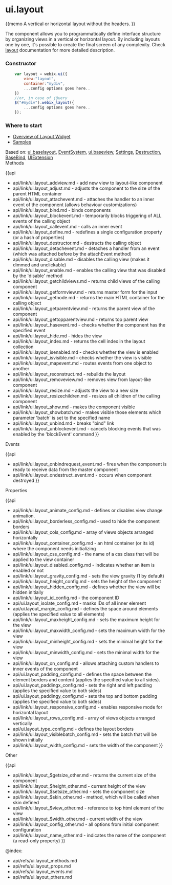 ui.layout 
=============

{{memo A vertical or horizontal layout without the headers. }}

The component allows you to programmatically define interface structure by organizing views in a vertical or horizontal layout. By including layouts one by one, it's possible to create the final screen of any complexity. Check [layout](desktop/layout.md) documentation for more detailed description.

### Constructor

~~~js
	var layout = webix.ui({
		view:"layout", 
		container:"mydiv", 
		...config options goes here..
	})
	//or, in case of jQuery
	$("#mydiv").webix_layout({
		...config options goes here..
	});
~~~

### Where to start

- [Overview of Layout Widget](desktop/layout.md)
- [Samples](http://docs.webix.com/samples/01_layout/index.html)
<div class='webixdoc_parents'><span>Based on: </span>
<a href="api/refs/ui.baselayout.md">ui.baselayout</a>, <a href="api/refs/eventsystem.md">EventSystem</a>, <a href="api/refs/ui.baseview.md">ui.baseview</a>, <a href="api/refs/settings.md">Settings</a>, <a href="api/refs/destruction.md">Destruction</a>, <a href="api/refs/basebind.md">BaseBind</a>, <a href="api/refs/uiextension.md">UIExtension</a></div>


<div class='h2'>Methods</div>

{{api
- api/link/ui.layout_addview.md - add new view to layout-like component
- api/link/ui.layout_adjust.md - adjusts the component to the size of the parent HTML container
- api/link/ui.layout_attachevent.md - attaches the handler to an inner event of the component (allows behaviour customizations)
- api/link/ui.layout_bind.md - binds components
- api/link/ui.layout_blockevent.md - temporarily blocks triggering of ALL events of the calling object
- api/link/ui.layout_callevent.md - calls an inner event
- api/link/ui.layout_define.md - redefines a single configuration property (or a hash of properties)
- api/link/ui.layout_destructor.md - destructs the calling object
- api/link/ui.layout_detachevent.md - detaches a handler from an event (which was attached before by the attachEvent method)
- api/link/ui.layout_disable.md - disables the calling view (makes it dimmed and unclickable)
- api/link/ui.layout_enable.md - enables the calling view that was disabled by the 'disable' method
- api/link/ui.layout_getchildviews.md - returns child views of the calling component
- api/link/ui.layout_getformview.md - returns master form for the input
- api/link/ui.layout_getnode.md - returns the main HTML container for the calling object
- api/link/ui.layout_getparentview.md - returns the parent view of the component
- api/link/ui.layout_gettopparentview.md - returns top parent view
- api/link/ui.layout_hasevent.md - checks whether the component has the specified event
- api/link/ui.layout_hide.md - hides the view
- api/link/ui.layout_index.md - returns the cell index in the layout collection
- api/link/ui.layout_isenabled.md - checks whether the view is enabled
- api/link/ui.layout_isvisible.md - checks whether the view is visible
- api/link/ui.layout_mapevent.md - routes events from one object to another
- api/link/ui.layout_reconstruct.md - rebuilds the layout
- api/link/ui.layout_removeview.md - removes view from layout-like component
- api/link/ui.layout_resize.md - adjusts the view to a new size
- api/link/ui.layout_resizechildren.md - resizes all children of the calling component
- api/link/ui.layout_show.md - makes the component visible
- api/link/ui.layout_showbatch.md - makes visible those elements which parameter 'batch' is set to the specified name
- api/link/ui.layout_unbind.md - breaks "bind" link
- api/link/ui.layout_unblockevent.md - cancels blocking events that was enabled by the 'blockEvent' command
}}


<div class='h2'>Events</div>


{{api
- api/link/ui.layout_onbindrequest_event.md - fires when the component is ready to receive data from the master component
- api/link/ui.layout_ondestruct_event.md - occurs when component destroyed
}}


<div class='h2'>Properties</div>

{{api
- api/link/ui.layout_animate_config.md - defines or disables view change animation.
- api/link/ui.layout_borderless_config.md - used to hide the component borders
- api/link/ui.layout_cols_config.md - array of views objects arranged horizontally
- api/link/ui.layout_container_config.md - an html container (or its id) where the component needs initializing
- api/link/ui.layout_css_config.md - the name of a css class that will be applied to the view container
- api/link/ui.layout_disabled_config.md - indicates whether an item is enabled or not
- api/link/ui.layout_gravity_config.md - sets the view gravity (1 by default)
- api/link/ui.layout_height_config.md - sets the height of the component
- api/link/ui.layout_hidden_config.md - defines whether the view will be hidden initially
- api/link/ui.layout_id_config.md - the component ID
- api/ui.layout_isolate_config.md - masks IDs of all inner element
- api/ui.layout_margin_config.md - defines the space around elements (applies the specified value to all elements)
- api/link/ui.layout_maxheight_config.md - sets the maximum height for the view
- api/link/ui.layout_maxwidth_config.md - sets the maximum width for the view
- api/link/ui.layout_minheight_config.md - sets the minimal height for the view
- api/link/ui.layout_minwidth_config.md - sets the minimal width for the view
- api/link/ui.layout_on_config.md - allows attaching custom handlers to inner events of the component
- api/ui.layout_padding_config.md - defines the space between the element borders and content (applies the specified value to all sides).
- api/ui.layout_paddingx_config.md - sets the right and left padding (applies the specified value to both sides)
- api/ui.layout_paddingy_config.md - sets the top and bottom padding (applies the specified value to both sides)
- api/link/ui.layout_responsive_config.md - enables responsive mode for horizontal layout
- api/link/ui.layout_rows_config.md - array of views objects arranged vertically
- api/ui.layout_type_config.md - defines the layout borders
- api/link/ui.layout_visiblebatch_config.md - sets the batch that will be shown initially
- api/link/ui.layout_width_config.md - sets the width of the component
}}





<div class='h2'>Other</div>


{{api
- api/link/ui.layout_$getsize_other.md - returns the current size of the component
- api/link/ui.layout_$height_other.md - current height of the view
- api/link/ui.layout_$setsize_other.md - sets the component size
- api/link/ui.layout_$skin_other.md - method, which will be called when skin defined
- api/link/ui.layout_$view_other.md - reference to top html element of the view
- api/link/ui.layout_$width_other.md - current width of the view
- api/link/ui.layout_config_other.md - all options from initial component configuration
- api/link/ui.layout_name_other.md - indicates the name of the component (a read-only property)
}}


@index:
- api/refs/ui.layout_methods.md
- api/refs/ui.layout_props.md
- api/refs/ui.layout_events.md
- api/refs/ui.layout_others.md

